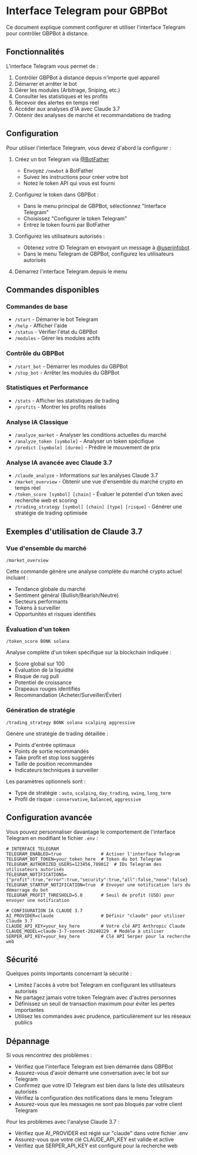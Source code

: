 # Interface Telegram pour GBPBot

Ce document explique comment configurer et utiliser l'interface Telegram pour contrôler GBPBot à distance.

## Fonctionnalités

L'interface Telegram vous permet de :

1. Contrôler GBPBot à distance depuis n'importe quel appareil
2. Démarrer et arrêter le bot
3. Gérer les modules (Arbitrage, Sniping, etc.)
4. Consulter les statistiques et les profits
5. Recevoir des alertes en temps réel
6. Accéder aux analyses d'IA avec Claude 3.7
7. Obtenir des analyses de marché et recommandations de trading

## Configuration

Pour utiliser l'interface Telegram, vous devez d'abord la configurer :

1. Créez un bot Telegram via [@BotFather](https://t.me/BotFather)
   - Envoyez `/newbot` à BotFather
   - Suivez les instructions pour créer votre bot
   - Notez le token API qui vous est fourni

2. Configurez le token dans GBPBot :
   - Dans le menu principal de GBPBot, sélectionnez "Interface Telegram"
   - Choisissez "Configurer le token Telegram"
   - Entrez le token fourni par BotFather

3. Configurez les utilisateurs autorisés :
   - Obtenez votre ID Telegram en envoyant un message à [@userinfobot](https://t.me/userinfobot)
   - Dans le menu Telegram de GBPBot, configurez les utilisateurs autorisés

4. Démarrez l'interface Telegram depuis le menu

## Commandes disponibles

### Commandes de base
- `/start` - Démarrer le bot Telegram
- `/help` - Afficher l'aide
- `/status` - Vérifier l'état du GBPBot
- `/modules` - Gérer les modules actifs

### Contrôle du GBPBot
- `/start_bot` - Démarrer les modules du GBPBot
- `/stop_bot` - Arrêter les modules du GBPBot

### Statistiques et Performance
- `/stats` - Afficher les statistiques de trading
- `/profits` - Montrer les profits réalisés

### Analyse IA Classique
- `/analyze_market` - Analyser les conditions actuelles du marché
- `/analyze_token [symbole]` - Analyser un token spécifique
- `/predict [symbole] [durée]` - Prédire le mouvement de prix

### Analyse IA avancée avec Claude 3.7
- `/claude_analyze` - Informations sur les analyses Claude 3.7
- `/market_overview` - Obtenir une vue d'ensemble du marché crypto en temps réel
- `/token_score [symbol] [chain]` - Évaluer le potentiel d'un token avec recherche web et scoring
- `/trading_strategy [symbol] [chain] [type] [risque]` - Générer une stratégie de trading optimisée

## Exemples d'utilisation de Claude 3.7

### Vue d'ensemble du marché
```
/market_overview
```
Cette commande génère une analyse complète du marché crypto actuel incluant :
- Tendance globale du marché
- Sentiment général (Bullish/Bearish/Neutre)
- Secteurs performants
- Tokens à surveiller
- Opportunités et risques identifiés

### Évaluation d'un token
```
/token_score BONK solana
```
Analyse complète d'un token spécifique sur la blockchain indiquée :
- Score global sur 100
- Évaluation de la liquidité
- Risque de rug pull
- Potentiel de croissance
- Drapeaux rouges identifiés
- Recommandation (Acheter/Surveiller/Éviter)

### Génération de stratégie
```
/trading_strategy BONK solana scalping aggressive
```
Génère une stratégie de trading détaillée :
- Points d'entrée optimaux
- Points de sortie recommandés
- Take profit et stop loss suggérés
- Taille de position recommandée
- Indicateurs techniques à surveiller

Les paramètres optionnels sont :
- Type de stratégie : `auto`, `scalping`, `day_trading`, `swing`, `long_term`
- Profil de risque : `conservative`, `balanced`, `aggressive`

## Configuration avancée

Vous pouvez personnaliser davantage le comportement de l'interface Telegram en modifiant le fichier `.env` :

```env
# INTERFACE TELEGRAM
TELEGRAM_ENABLED=true               # Activer l'interface Telegram
TELEGRAM_BOT_TOKEN=your_token_here  # Token du bot Telegram
TELEGRAM_AUTHORIZED_USERS=123456,789012  # IDs Telegram des utilisateurs autorisés
TELEGRAM_NOTIFICATIONS={"profit":true,"error":true,"security":true,"all":false,"none":false}
TELEGRAM_STARTUP_NOTIFICATION=true  # Envoyer une notification lors du démarrage du bot
TELEGRAM_PROFIT_THRESHOLD=5.0       # Seuil de profit (USD) pour envoyer une notification

# CONFIGURATION IA CLAUDE 3.7
AI_PROVIDER=claude                  # Définir "claude" pour utiliser Claude 3.7
CLAUDE_API_KEY=your_key_here        # Votre clé API Anthropic Claude
CLAUDE_MODEL=claude-3-7-sonnet-20240229  # Modèle à utiliser
SERPER_API_KEY=your_key_here        # Clé API Serper pour la recherche web
```

## Sécurité

Quelques points importants concernant la sécurité :

- Limitez l'accès à votre bot Telegram en configurant les utilisateurs autorisés
- Ne partagez jamais votre token Telegram avec d'autres personnes
- Définissez un seuil de transaction maximum pour éviter les pertes importantes
- Utilisez les commandes avec prudence, particulièrement sur les réseaux publics

## Dépannage

Si vous rencontrez des problèmes :

- Vérifiez que l'interface Telegram est bien démarrée dans GBPBot
- Assurez-vous d'avoir démarré une conversation avec le bot sur Telegram
- Confirmez que votre ID Telegram est bien dans la liste des utilisateurs autorisés
- Vérifiez la configuration des notifications dans le menu Telegram
- Assurez-vous que les messages ne sont pas bloqués par votre client Telegram

Pour les problèmes avec l'analyse Claude 3.7 :
- Vérifiez que AI_PROVIDER est réglé sur "claude" dans votre fichier .env
- Assurez-vous que votre clé CLAUDE_API_KEY est valide et active
- Vérifiez que SERPER_API_KEY est configuré pour la recherche web 